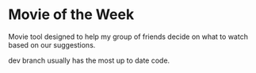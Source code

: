 # Movie of the Week
Movie tool designed to help my group of friends decide on what to watch based on our suggestions. 

dev branch usually has the most up to date code.
